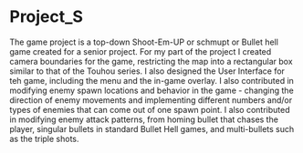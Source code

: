 # Project_S
The game project is a top-down Shoot-Em-UP or schmupt or Bullet hell game created for a senior project.
For my part of the project I created camera boundaries for the game, restricting the map into a rectangular box similar to that of the Touhou series. I also designed the User Interface for teh game, including the menu and the in-game overlay.
I also contributed in modifying enemy spawn locations and behavior in the game - changing the direction of enemy movements and implementing different numbers and/or types of enemies that can come out of one spawn point.
I also contributed in modifying enemy attack patterns, from homing bullet that chases the player, singular bullets in standard Bullet Hell games, and multi-bullets such as the triple shots.
